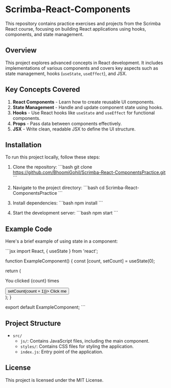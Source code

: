 # Scrimba-React-Components

This repository contains practice exercises and projects from the Scrimba React course, focusing on building React applications using hooks, components, and state management.

## Overview

This project explores advanced concepts in React development. It includes implementations of various components and covers key aspects such as state management, hooks (`useState`, `useEffect`), and JSX.

## Key Concepts Covered

1. **React Components** - Learn how to create reusable UI components.
2. **State Management** - Handle and update component state using hooks.
3. **Hooks** - Use React hooks like `useState` and `useEffect` for functional components.
4. **Props** - Pass data between components effectively.
5. **JSX** - Write clean, readable JSX to define the UI structure.

## Installation

To run this project locally, follow these steps:

1. Clone the repository:
   \`\`\`bash
   git clone https://github.com/BhoomiGohil/Scrimba-React-ComponentsPractice.git
   \`\`\`

2. Navigate to the project directory:
   \`\`\`bash
   cd Scrimba-React-ComponentsPractice
   \`\`\`

3. Install dependencies:
   \`\`\`bash
   npm install
   \`\`\`

4. Start the development server:
   \`\`\`bash
   npm start
   \`\`\`

## Example Code

Here's a brief example of using state in a component:

\`\`\`jsx
import React, { useState } from 'react';

function ExampleComponent() {
const [count, setCount] = useState(0);

return (

<div>
<p>You clicked {count} times</p>
<button onClick={() => setCount(count + 1)}>
Click me
</button>
</div>
);
}

export default ExampleComponent;
\`\`\`

## Project Structure

- `src/`
  - `js/`: Contains JavaScript files, including the main component.
  - `styles/`: Contains CSS files for styling the application.
  - `index.js`: Entry point of the application.

## License

This project is licensed under the MIT License.
